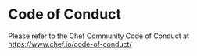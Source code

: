 # Code of Conduct

Please refer to the Chef Community Code of Conduct at https://www.chef.io/code-of-conduct/
